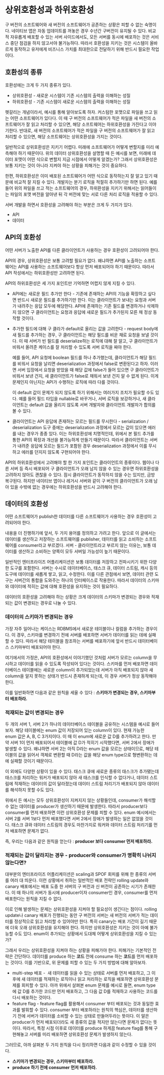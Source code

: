# 상위호환성과 하위호환성

구 버전의 소프트웨어와 새 버전의 소프트웨어가 공존하는 상황은 피할 수 없는 숙명이다. 네이티브 앱은 자동 업데이트를 꺼놓은 경우 수년간 구버전이 유지될 수 있다. 비교적 자유롭게 배포할 수 있는 서버 사이드에서도, 모든 서버를 동시에 배포하는 것은 서비스 중단 점검을 하지 않고서야 불가능하다. 따라서 호환성을 지키는 것은 시스템이 올바르게 동작하고 유저에게 비즈니스 가치를 최대한으로 전달하기 위해 반드시 필요한 작업이다.

## 호환성의 종류

호환성에는 크게 두 가지 종류가 있다.

- 상위호환성 - 새로운 시스템이 기존 시스템의 출력을 이해하는 성질
- 하위호환성 - 기존 시스템이 새로운 시스템의 출력을 이해하는 성질

헷갈리는 개념이라서, 예시를 통해 알아보도록 하자. 커스텀한 포맷으로 파일을 쓰고 읽는 어떤 소프트웨어가 있다다. 이 때 구 버전의 소프트웨어가 적은 파일을 새 버전의 소프트웨어가 잘 읽고 처리할 수 있으면, 해당 소프트웨어는 하위호환성을 가진다고 이야기한다. 반대로, 새 버전의 소프트웨어가 적은 파일을 구 버전의 소프트웨어가 잘 읽고 처리할 수 있으면, 해당 소프트웨어는 상위호환성을 가지는 것이다.

일반적으로 상위호환성은 지키기 어렵다. 미래에 소프트웨어가 어떻게 변할지를 미리 예측해야 하기 때문이다. 위의 데이터 상위호환성을 설명할 때 든 예시를 보면, 미래에 데이터 포맷이 어떤 식으로 변할지 지금 시점에서 어떻게 알겠는가? 그래서 상위호환성은 보통 지키는 것이 아니라 지켜야 하는 상황을 피해가는 것이 중요하다.

한편, 하위호환성은 이미 배포된 소프트웨어가 어떤 식으로 동작하는지 잘 알고 있기 때문에 비교적 잘 지킬 수 있다. 개발자는 분기 로직을 적절히 추가하기만 하면 된다. 예를 들어 위의 파일을 쓰고 적는 소프트웨어의 경우, 하위환성을 지키기 위해서는 읽어들이는 파일의 포맷 버전을 알아낸 뒤 각 버전에 맞는 서로 다른 처리 로직을 적용할 수 있다.

서버 개발을 하면서 호환성을 고려해야 하는 부분은 크게 두 가지가 있다.

- API
- 데이터

## API의 호환성

어떤 서버가 노출한 API를 다른 클라이언트가 사용하는 경우 호환성이 고려되어야 한다.

API의 경우, 상위호환성은 보통 고려할 필요가 없다. 왜냐하면 API를 노출하는 소프트웨어는 API를 사용하는 소프트웨어보다 항상 먼저 배포되어야 하기 때문이다. 따라서 API 작성에서는 하위호환성만 고려하면 된다.

API의 하위호환성은 세 가지 포인트만 기억하면 어렵지 않게 지킬 수 있다.

- API에는 새로운 필드 추가만 한다 - 기존에 존재하는 API의 기능을 확장하고 싶다면 반드시 새로운 필드를 추가하기만 한다. 이는 클라이언트가 보내는 요청과 서버가 내려주는 응답 모두에 해당한다. API에 존재하는 기존 필드를 변경하거나 삭제하지 않으면 구 클라이언트는 요청과 응답에 새로운 필드가 추가된지 모른 채 정상 동작할 것이다.
- 추가한 필드에 대해 구 클라가 default로 올리는 값을 고려한다 - request body에 새 필드를 추가하는 경우, 구 클라이언트는 해당 필드를 비운 채로 요청을 보낼 것이다. 이 때 서버가 빈 필드를 deserialize하는 로직에 대해 잘 알고, 구 클라이언트가 비워서 올려준 케이스를 잘 처리할 수 있도록 서버 로직을 짜야 한다.

    예를 들어, API 요청에 boolean 필드를 하나 추가했는데, 클라이언트가 해당 필드를 비워서 요청을 날리면 deserialization 과정에서 false로 변환된다고 하자. 이러면 서버 입장에서 요청을 받았을 때 해당 값에 false가 들어 있으면 구 클라이언트가 비워서 보낸 건지, 새 클라이언트가 false로 채워서 보낸 건지 알 수 없게 된다. 이게 문제인지 아닌지는 API가 수행하는 로직에 따라 다를 것이다.

    이 default 값이 문제가 되지 않도록 하기 위해서는 여러가지 조치가 필요할 수도 있다. 예를 들어 필드 타입을 nullable로 바꾸거나, 서버 로직을 보강하거나, 새 클라이언트는 default 값을 올리지 않도록 서버 개발자와 클라이언트 개발자가 합의를 볼 수 있다.

- 클라이언트는 API 응답에 존재하는 모르는 필드를 무시한다 - serialization / deserialization 도구 중에는 deserialization 과정에서 모르는 값이 있으면 에러를 내는 경우가 종종 있다. 이는 하위호환성에 치명적인데, 위에서 본 필드 추가를 통한 API의 확장과 개선을 불가능하게 만들기 때문이다. 따라서 클라이언트는 서버가 내려준 응답에 모르는 필드가 포함된 경우 deserialization 과정에서 이를 무시하고 에러를 던지지 않도록 구현되어야 한다.

API의 하위호환성에서 고려해야 할 한 가지 포인트는 클라이언트의 종류이다. 웹이나 다른 서버 등 즉시 배포되어 구 클라이언트가 오래 남지 않을 수 있는 경우면 하위호환성을 고려하지 않아도 괜찮을 수 있다. 잠시 클라이언트가 동작하지 않을 수는 있지만, 금방 복구된다. 하지만 네이티브 앱이나 레거시 서버와 같이 구 버전의 클라이언트가 오래 남아 있을 수밖에 없는 경우에는 하위호환성을 반드시 고려해야 한다.

## 데이터의 호환성

어떤 소프트웨어가 publish한 데이터를 다른 소프트웨어가 사용하는 경우 호환성이 고려되어야 한다.

내용을 더 진행하기에 앞서, 두 가지 용어를 정의하고 가려고 한다. 앞으로 이 글에서는 데이터를 생산하고 저장하는 소프트웨어를 publisher, 데이터를 읽고 소비하는 소프트웨어를 consumer라고 부르겠다. 서버 - 클라이언트라고 부르지 않는 이유는, 보통 데이터를 생산하고 소비하는 양쪽이 모두 서버일 가능성이 높기 때문이다.

일반적인 엔터프라이즈 어플리케이션은 보통 데이터를 저장하고 전파시키기 위한 다양한 도구를 포함한다. 서버는 수시로 데이터베이스, 태스크 큐, 데이터 스트림, 캐시 등의 도구에 데이터를 새롭게 쌓고, 읽고, 수정한다. 이를 다른 관점에서 보면, 데이터 관련 도구는 서버간의 통합을 도와주는 하나의 인터페이스로 작용한다. 따라서 데이터의 스키마와 데이터에 적히는 값에 대해 호환성을 유지하는 것이 필요하다.

데이터의 호환성을 고려해야 하는 상황은 크게 데이터의 스키마가 변경되는 경우와 적재되는 값이 변경되는 경우로 나눌 수 있다.

### 데이터의 스키마가 변경되는 경우

가장 자주 일어나는 케이스는 RDBMS에서 새로운 테이블이나 컬럼을 추가하는 경우이다. 이 경우, 스키마를 변경하기 전에 서버를 배포하면 서버가 데이터를 읽는 데에 실패할 수 있다. 따라서 해당 테이블을 참조하는 서버를 배포하기에 앞서 반드시 데이터베이스 스키마부터 배포되어야 한다.

여기에서의 가정은, API의 호환성에서 이야기했던 것처럼 서버가 모르는 column을 무시하고 데이터를 읽을 수 있도록 작성되어 있다는 것이다. 스키마를 먼저 배포하면 데이터베이스 테이블에는 새로운 column이 추가되었는데 서버가 아직 배포되지 않아 새 column을 알지 못하는 상태가 반드시 존재하게 되는데, 이 경우 서버가 정상 동작해야 한다.

이를 일반화하면 다음과 같은 원칙을 세울 수 있다 : **스키마가 변경되는 경우, 스키마부터 배포하라.**

### 적재되는 값이 변경되는 경우

두 개의 서버 1, 서버 2가 하나의 데이터베이스 테이블을 공유하는 시스템을 예시로 들어보자. 해당 테이블에는 enum 값이 저장되어 있는 column이 있다. 현재 가능한 enum 값은 A, B, C 3가지이다. 이 때 이 enum에 새로운 값 D를 추가하려고 한다. 만약 서버 1이 먼저 배포되어서 테이블에 값 D가 적히기 시작했다면, 서버 2에서 장애가 발생할 수 있다. 왜냐하면 서버 2는 아직 D라는 enum 값을 모르는 상태이므로, 해당 테이블의 값을 읽어서 객체로 변환할 때 D라는 값을 해당 enum type으로 형변환하는 데에 실패할 것이기 때문이다.

이 외에도 다양한 상황이 있을 수 있다. 태스크 큐에 새로운 종류의 태스크가 추가됐는데 태스크를 처리하는 워커가 배포되지 않아 새 태스크를 인식할 수 없다거나, 데이터 스트림에 적재하는 데이터의 값이 달라졌는데 데이터 스트림 처리기가 배포되지 않아 데이터를 해석하지 못할 수도 있다.

위에서 든 예시는 모두 상위호환성이 지켜지지 않는 상황들인데, consumer가 해석할 수 없는 데이터를 producer가 생산하기 때문에 발생한다. 따라서 producer보다 consumer를 먼저 배포하면 이런 상위호환성 문제를 피할 수 있다. enum 예시에서는 서버 2를 서버 1보다 먼저 배포했다면 서버 2에서 장애가 발생하는 일은 없었을 것이다. 태스크 큐와 데이터 스트림의 경우도 마찬가지로 워커와 데이터 스트림 처리기를 먼저 배포하면 문제가 없다.

즉, 우리는 다음과 같은 원칙을 얻는다 : **producer 보다 consumer 먼저 배포하라.**

### 적재되는 값이 달라지는 경우 - producer와 consumer가 명확히 나뉘지 않는다면?

대부분의 엔터프라이즈 어플리케이션은 scaling과 SPOF 회피를 위해 한 종류의 서버를 여러 대 띄운다. 이런 상황에서 취하는 일반적인 배포 전략인 rolling update와 canary 배포에서는 배포 도중 한 서버의 구 버전과 신 버전이 공존하는 시기가 존재한다. 이 때 하나의 서버가 동시에 producer이자 consumer인 경우, consumer를 먼저 배포한다는 원칙을 지킬 수 없다.

이로 인해 발생하는 문제는 상위호환성을 지켜야 할 필요성이 생긴다는 점이다. rolling update나 canary 배포가 진행되는 동안 구 버전의 서버는 새 버전의 서버가 적는 데이터를 정상적으로 읽고 처리할 수 있어야만 한다. 특히 canary는 배포 기간이 길기 때문에 더욱 오래 상위호환성을 유지해야 한다. 하지만 상위호환성은 지키는 것이 아예 불가능할 수도 있다. enum이 추가되는 상황에서 도대체 어떻게 상위호환성을 지킬 수 있는가?

그래서 우리는 상위호환성을 지켜야 하는 상황을 피해가야 한다. 피해가는 기본적인 전략은 간단하다. 데이터를 produce 하는 **코드** 전에 consume 하는 **코드**를 먼저 배포하는 것이다. 이를 기반으로, 위 문제를 피할 수 있는 두 가지 방법에 대해 알아보자.

- multi-step 배포 -  새 데이터를 읽을 수 있는 상태로 서버를 먼저 배포하고, 그 이후에 새 데이터를 적재하는 로직이나 읽고 처리하는 로직을 배포하면 상위호환성 문제를 회피할 수 있다. 아까 위에서 살펴본 enum 문제를 예시로 들면, enum type에 값 D를 추가한 코드만 먼저 배포하고, 그 다음 값 D를 적재하고 사용하는 코드를 다시 배포하는 것이다.
- feature flag - feature flag를 활용해서 consumer 부터 배포되는 것과 동일한 효과를 발휘할 수 있다. consumer 부터 배포하라는 원칙의 핵심은, 데이터를 생산하기 전에 서버가 데이터를 소비할 수 있는 상태로 만들어두라는 뜻이다. 이 말은 producer가 먼저 배포되더라도 새 종류의 값을 적지만 않는다면 문제가 없다는 뜻이다. 따라서, 특정 시점 이후로 데이터를 produce 하게끔 feature flag를 통해 구현해놓고 서버를 미리 배포하면 상위호환성 문제가 발생하지 않는다.

그러므로, 아까 살펴본 두 가지 원칙을 다시 정리하면 다음과 같이 수정할 수 있을 것이다.

- **스키마가 변경되는 경우, 스키마부터 배포하라.**
- **produce 하기 전에 consumer 먼저 배포하라.**
